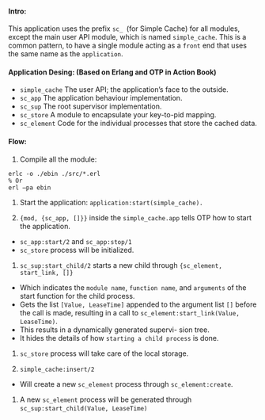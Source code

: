 #### Intro:
This application uses the prefix `sc_ `(for Simple Cache) for all modules, except the main user API module, which is named `simple_cache`.
This is a common pattern, to have a single module acting as a `front` end that uses the same name as the `application`.


#### Application Desing: (Based on Erlang and OTP in Action Book)


* `simple_cache` The user API; the application’s face to the outside.
* `sc_app` The application behaviour implementation.
* `sc_sup` The root supervisor implementation.
* `sc_store` A module to encapsulate your key-to-pid mapping.
* `sc_element` Code for the individual processes that store the cached data.


#### Flow:

1. Compile all the module:
  ```
  erlc -o ./ebin ./src/*.erl
  % Or
  erl –pa ebin
  ```

1. Start the application:
  `application:start(simple_cache).`

1. `{mod, {sc_app, []}}` inside the `simple_cache.app` tells OTP how to start the application.
  * `sc_app:start/2` and `sc_app:stop/1`
  * `sc_store` process will be initialized.

1. `sc_sup:start_child/2` starts a new child through `{sc_element, start_link, []}`
  * Which indicates the `module name`, `function name`, and `arguments` of the start function for the child process.
  * Gets the list `[Value, LeaseTime]` appended to the argument list `[]` before the call is made, resulting in a call to `sc_element:start_link(Value, LeaseTime)`.
  * This results in a dynamically generated supervi- sion tree.
  * It hides the details of how `starting a child process` is done.

1. `sc_store` process will take care of the local storage.

1. `simple_cache:insert/2`
  * Will create a new `sc_element` process through `sc_element:create`.

1. A new `sc_element` process will be generated through `sc_sup:start_child(Value, LeaseTime)`
